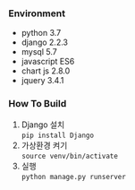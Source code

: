 
### Environment

+ python 3.7
+ django 2.2.3
+ mysql 5.7
+ javascript ES6
+ chart js 2.8.0
+ jquery 3.4.1

### How To Build

1. Django 설치  
   `pip install Django`
2. 가상환경 켜기  
   `source venv/bin/activate`
3. 실행  
    `python manage.py runserver`

 
